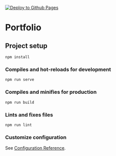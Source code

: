 [![Deploy to Github Pages](https://github.com/ZyntaaX/portfolio-vuejs/actions/workflows/gh-pages-deploy.yml/badge.svg?branch=main)](https://github.com/ZyntaaX/portfolio-vuejs/actions/workflows/gh-pages-deploy.yml)

# Portfolio 
## Project setup
```
npm install
```

### Compiles and hot-reloads for development
```
npm run serve
```

### Compiles and minifies for production
```
npm run build
```

### Lints and fixes files
```
npm run lint
```

### Customize configuration
See [Configuration Reference](https://cli.vuejs.org/config/).
